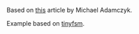 Based on [this](https://sii.pl/blog/en/implementing-a-state-machine-in-c17/) article by Michael Adamczyk.

Example based on [tinyfsm](https://github.com/digint/tinyfsm/).